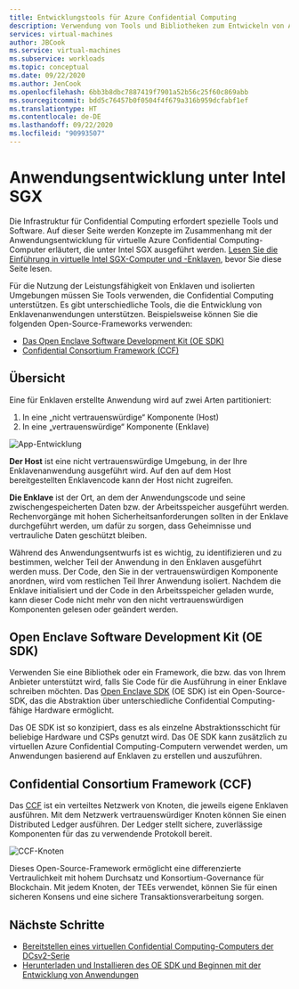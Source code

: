 ```yaml
---
title: Entwicklungstools für Azure Confidential Computing
description: Verwendung von Tools und Bibliotheken zum Entwickeln von Anwendungen für Confidential Computing
services: virtual-machines
author: JBCook
ms.service: virtual-machines
ms.subservice: workloads
ms.topic: conceptual
ms.date: 09/22/2020
ms.author: JenCook
ms.openlocfilehash: 6bb3b8dbc7887419f7901a52b56c25f60c869abb
ms.sourcegitcommit: bdd5c76457b0f0504f4f679a316b959dcfabf1ef
ms.translationtype: HT
ms.contentlocale: de-DE
ms.lasthandoff: 09/22/2020
ms.locfileid: "90993507"
---
```

# <a name="application-development-on-intel-sgx"></a>Anwendungsentwicklung unter Intel SGX 


Die Infrastruktur für Confidential Computing erfordert spezielle Tools und Software. Auf dieser Seite werden Konzepte im Zusammenhang mit der Anwendungsentwicklung für virtuelle Azure Confidential Computing-Computer erläutert, die unter Intel SGX ausgeführt werden. [Lesen Sie die Einführung in virtuelle Intel SGX-Computer und -Enklaven](confidential-computing-enclaves.md), bevor Sie diese Seite lesen. 

Für die Nutzung der Leistungsfähigkeit von Enklaven und isolierten Umgebungen müssen Sie Tools verwenden, die Confidential Computing unterstützen. Es gibt unterschiedliche Tools, die die Entwicklung von Enklavenanwendungen unterstützen. Beispielsweise können Sie die folgenden Open-Source-Frameworks verwenden: 

- [Das Open Enclave Software Development Kit (OE SDK)](#oe-sdk)
- [Confidential Consortium Framework (CCF)](#ccf)

## <a name="overview"></a>Übersicht

Eine für Enklaven erstellte Anwendung wird auf zwei Arten partitioniert:

1. In eine „nicht vertrauenswürdige“ Komponente (Host)
1. In eine „vertrauenswürdige“ Komponente (Enklave)


![App-Entwicklung](media/application-development/oe-sdk.png)


**Der Host** ist eine nicht vertrauenswürdige Umgebung, in der Ihre Enklavenanwendung ausgeführt wird. Auf den auf dem Host bereitgestellten Enklavencode kann der Host nicht zugreifen. 

**Die Enklave** ist der Ort, an dem der Anwendungscode und seine zwischengespeicherten Daten bzw. der Arbeitsspeicher ausgeführt werden. Rechenvorgänge mit hohen Sicherheitsanforderungen sollten in der Enklave durchgeführt werden, um dafür zu sorgen, dass Geheimnisse und vertrauliche Daten geschützt bleiben. 


Während des Anwendungsentwurfs ist es wichtig, zu identifizieren und zu bestimmen, welcher Teil der Anwendung in den Enklaven ausgeführt werden muss. Der Code, den Sie in der vertrauenswürdigen Komponente anordnen, wird vom restlichen Teil Ihrer Anwendung isoliert. Nachdem die Enklave initialisiert und der Code in den Arbeitsspeicher geladen wurde, kann dieser Code nicht mehr von den nicht vertrauenswürdigen Komponenten gelesen oder geändert werden. 

## <a name="open-enclave-software-development-kit-oe-sdk"></a>Open Enclave Software Development Kit (OE SDK) <a id="oe-sdk"></a>

Verwenden Sie eine Bibliothek oder ein Framework, die bzw. das von Ihrem Anbieter unterstützt wird, falls Sie Code für die Ausführung in einer Enklave schreiben möchten. Das [Open Enclave SDK](https://github.com/openenclave/openenclave) (OE SDK) ist ein Open-Source-SDK, das die Abstraktion über unterschiedliche Confidential Computing-fähige Hardware ermöglicht. 

Das OE SDK ist so konzipiert, dass es als einzelne Abstraktionsschicht für beliebige Hardware und CSPs genutzt wird. Das OE SDK kann zusätzlich zu virtuellen Azure Confidential Computing-Computern verwendet werden, um Anwendungen basierend auf Enklaven zu erstellen und auszuführen.

## <a name="confidential-consortium-framework-ccf"></a>Confidential Consortium Framework (CCF) <a id="ccf"></a>

Das [CCF](https://github.com/Microsoft/CCF) ist ein verteiltes Netzwerk von Knoten, die jeweils eigene Enklaven ausführen. Mit dem Netzwerk vertrauenswürdiger Knoten können Sie einen Distributed Ledger ausführen. Der Ledger stellt sichere, zuverlässige Komponenten für das zu verwendende Protokoll bereit. 

![CCF-Knoten](media/application-development/ccf.png)

Dieses Open-Source-Framework ermöglicht eine differenzierte Vertraulichkeit mit hohem Durchsatz und Konsortium-Governance für Blockchain. Mit jedem Knoten, der TEEs verwendet, können Sie für einen sicheren Konsens und eine sichere Transaktionsverarbeitung sorgen.


## <a name="next-steps"></a>Nächste Schritte 
- [Bereitstellen eines virtuellen Confidential Computing-Computers der DCsv2-Serie](quick-create-portal.md)
- [Herunterladen und Installieren des OE SDK und Beginnen mit der Entwicklung von Anwendungen](https://github.com/openenclave/openenclave)